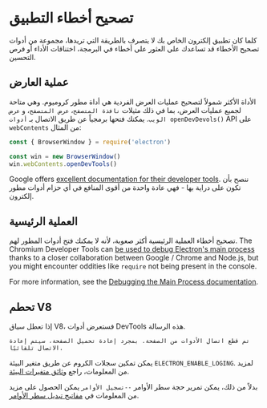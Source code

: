 # تصحيح أخطاء التطبيق

كلما كان تطبيق إلكترون الخاص بك لا يتصرف بالطريقة التي تريدها، مجموعة من أدوات تصحيح الأخطاء قد تساعدك على العثور على أخطاء في البرمجة، اختناقات الأداء أو فرص التحسين.

## عملية العارض

الأداة الأكثر شمولاً لتصحيح عمليات العرض الفردية هي أداة مطور كروميوم. وهي متاحة لجميع عمليات العرض، بما في ذلك مثيلات `نافذة المتصفح`، `عرض المتصفح`، و `عرض الويب`. يمكنك فتحها برمجياً عن طريق الاتصال بـ `أدوات openDevDevols()` API على `webContents` من المثال:

```javascript
const { BrowserWindow } = require('electron')

const win = new BrowserWindow()
win.webContents.openDevTools()
```

Google offers [excellent documentation for their developer tools][devtools]. ننصح بأن تكون على دراية بها - فهي عادة واحدة من أقوى المنافع في أي حزام أدوات مطور إلكترون.

## العملية الرئيسية

تصحيح أخطاء العملية الرئيسية أكثر صعوبة، لأنه لا يمكنك فتح أدوات المطور لهم. The Chromium Developer Tools can [be used to debug Electron's main process][node-inspect] thanks to a closer collaboration between Google / Chrome and Node.js, but you might encounter oddities like `require` not being present in the console.

For more information, see the [Debugging the Main Process documentation][main-debug].

## تحطم V8

إذا تعطل سياق V8، فستعرض أدوات DevTools هذه الرسالة.

`تم قطع اتصال الأدوات من الصفحة. بمجرد إعادة تحميل الصفحة، سيتم إعادة الاتصال تلقائيًا.`

يمكن تمكين سجلات الكروم عن طريق متغير البيئة `ELECTRON_ENABLE_LOGING`. لمزيد من المعلومات، راجع [وثائق متغيرات البيئة](https://www.electronjs.org/docs/api/environment-variables#electron_enable_logging).

بدلاً من ذلك، يمكن تمرير حجة سطر الأوامر `--تسجيل الأوامر` يمكن الحصول على مزيد من المعلومات في [مفاتيح تبديل سطر الأوامر](https://www.electronjs.org/docs/api/command-line-switches#--enable-logging).

[node-inspect]: https://nodejs.org/en/docs/inspector/
[devtools]: https://developer.chrome.com/devtools
[main-debug]: ./debugging-main-process.md
